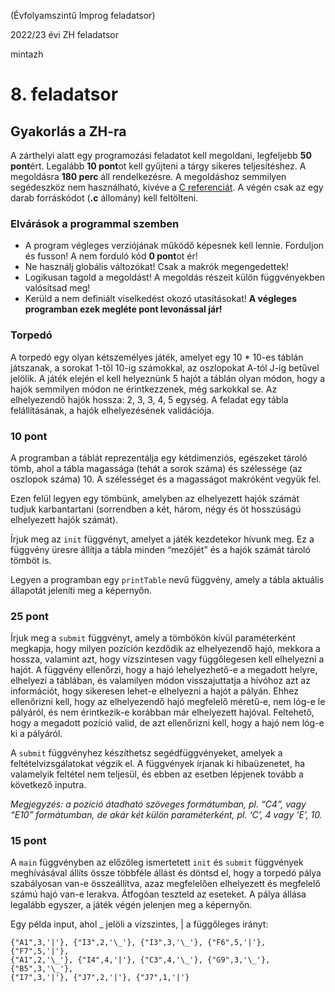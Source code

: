 (Évfolyamszintű Improg feladatsor)

2022/23 évi ZH feladatsor

mintazh

# 8. feladatsor


## Gyakorlás a ZH-ra

A zárthelyi alatt egy programozási feladatot kell megoldani, legfeljebb **50 pont**ért. Legalább **10 pont**ot kell gyűjteni a tárgy sikeres teljesítéshez. A megoldásra **180 perc** áll rendelkezésre. A megoldáshoz semmilyen segédeszköz nem használható, kivéve a [C referenciát](https://en.cppreference.com/w/c). A végén csak az egy darab forráskódot (**.c** állomány) kell feltölteni.

### Elvárások a programmal szemben
- A program végleges verziójának működő képesnek kell lennie. Forduljon és fusson! A nem forduló kód **0 pont**ot ér!
- Ne használj globális változókat! Csak a makrók megengedettek!
- Logikusan tagold a megoldást! A megoldás részeit külön függvényekben valósítsad meg!
- Kerüld a nem definiált viselkedést okozó utasításokat! **A végleges programban ezek megléte pont levonással jár!**


### Torpedó 

A torpedó egy olyan kétszemélyes játék, amelyet egy 10 * 10-es táblán játszanak, a sorokat 1-től 10-ig számokkal, az oszlopokat A-tól J-ig betűvel jelölik. A játék elején el kell helyeznünk 5 hajót a táblán olyan módon, hogy a hajók semmilyen módon ne érintkezzenek, még sarkokkal se. Az elhelyezendő hajók hossza: 2, 3, 3, 4, 5 egység. A feladat egy tábla felállításának, a hajók elhelyezésének validációja.


### 10 pont

A programban a táblát reprezentálja egy kétdimenziós, egészeket tároló tömb, ahol a tábla magassága (tehát a sorok száma) és szélessége (az oszlopok száma) 10.  A szélességet és a magasságot makróként vegyük fel.

Ezen felül legyen egy tömbünk, amelyben az elhelyezett hajók számát tudjuk karbantartani (sorrendben a két, három, négy és öt hosszúságú elhelyezett hajók számát).

Írjuk meg az `init` függvényt, amelyet a játék kezdetekor hívunk meg. Ez a függvény üresre állítja a tábla minden “mezőjét” és a hajók számát tároló tömböt is.

Legyen a programban egy `printTable` nevű függvény, amely a tábla aktuális állapotát jeleníti meg a képernyőn.


### 25 pont

Írjuk meg a `submit` függvényt, amely a tömbökön kívül paraméterként megkapja, hogy milyen pozíción kezdődik az elhelyezendő hajó, mekkora a hossza, valamint azt, hogy vízszintesen vagy függőlegesen kell elhelyezni a hajót. A függvény ellenőrzi, hogy a hajó lehelyezhető-e a megadott helyre, elhelyezi a táblában, és valamilyen módon visszajuttatja a hívóhoz azt az információt, hogy sikeresen lehet-e elhelyezni a hajót a pályán. Ehhez ellenőrizni kell, hogy az elhelyezendő hajó megfelelő méretű-e, nem lóg-e le pályáról, és nem érintkezik-e korábban már elhelyezett hajóval. Feltehető, hogy a megadott pozíció valid, de azt ellenőrizni kell, hogy a hajó nem lóg-e ki a pályáról.

A `submit` függvényhez készíthetsz segédfüggvényeket, amelyek a feltételvizsgálatokat végzik el. A függvények írjanak ki hibaüzenetet, ha valamelyik feltétel nem teljesül, és ebben az esetben lépjenek tovább a következő inputra.

*Megjegyzés: a pozíció átadható szöveges formátumban, pl. “C4”, vagy “E10” formátumban, de akár két külön paraméterként, pl. ‘C’, 4 vagy ‘E’, 10.*


### 15 pont

A `main` függvényben az előzőleg ismertetett `init` és `submit` függvények meghívásával állíts össze többféle állást és döntsd el, hogy a torpedó pálya szabályosan van-e összeállítva, azaz megfelelően elhelyezett és megfelelő számú hajó van-e lerakva. Átfogóan teszteld az eseteket. A pálya állása legalább egyszer, a játék végén jelenjen meg a képernyőn.

Egy példa input, ahol _ jelöli a vízszintes, | a függőleges irányt:

~~~
{"A1",3,'|'}, {"I3",2,'\_'}, {"I3",3,'\_'}, {"F6",5,'|'}, {"F7",5,'|'},
{"A1",2,'\_'}, {"I4",4,'|'}, {"C3",4,'\_'}, {"G9",3,'\_'}, {"B5",3,'\_'},
{"I7",3,'|'}, {"J7",2,'|'}, {"J7",1,'|'}
~~~
